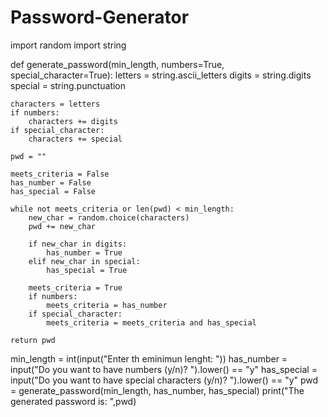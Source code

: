 # Password-Generator
import random
import string

def generate_password(min_length, numbers=True, special_character=True):
    letters = string.ascii_letters
    digits = string.digits
    special = string.punctuation

    characters = letters
    if numbers:
        characters += digits
    if special_character:
        characters += special

    pwd = ""

    meets_criteria = False
    has_number = False
    has_special = False

    while not meets_criteria or len(pwd) < min_length:
        new_char = random.choice(characters)
        pwd += new_char

        if new_char in digits:
            has_number = True
        elif new_char in special:
            has_special = True

        meets_criteria = True
        if numbers:
            meets_criteria = has_number
        if special_character:
            meets_criteria = meets_criteria and has_special

    return pwd

    
min_length = int(input("Enter th eminimun lenght: "))
has_number = input("Do you want to have numbers (y/n)? ").lower() == "y"
has_special = input("Do you want to have special characters (y/n)? ").lower() == "y"
pwd = generate_password(min_length, has_number, has_special)
print("The generated password is: ",pwd)




